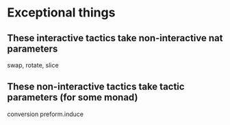 # Exceptional things

## These interactive tactics take non-interactive nat parameters

swap, rotate, slice

## These non-interactive tactics take tactic parameters (for some monad)

conversion
preform.induce
